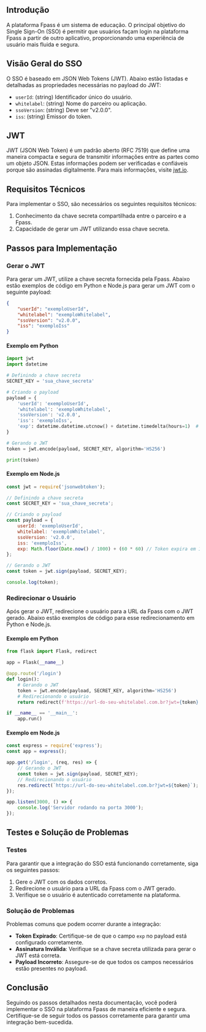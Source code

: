 ## Introdução

A plataforma Fpass é um sistema de educação. O principal objetivo do Single Sign-On (SSO) é permitir que usuários façam login na plataforma Fpass a partir de outro aplicativo, proporcionando uma experiência de usuário mais fluida e segura.

## Visão Geral do SSO

O SSO é baseado em JSON Web Tokens (JWT). Abaixo estão listadas e detalhadas as propriedades necessárias no payload do JWT:

- `userId`: (string) Identificador único do usuário.
- `whitelabel`: (string) Nome do parceiro ou aplicação.
- `ssoVersion`: (string) Deve ser "v2.0.0".
- `iss`: (string) Emissor do token.

## JWT

JWT (JSON Web Token) é um padrão aberto (RFC 7519) que define uma maneira compacta e segura de transmitir informações entre as partes como um objeto JSON. Estas informações podem ser verificadas e confiáveis porque são assinadas digitalmente. Para mais informações, visite [jwt.io](https://jwt.io).

## Requisitos Técnicos

Para implementar o SSO, são necessários os seguintes requisitos técnicos:

1. Conhecimento da chave secreta compartilhada entre o parceiro e a Fpass.
2. Capacidade de gerar um JWT utilizando essa chave secreta.

## Passos para Implementação

### Gerar o JWT

Para gerar um JWT, utilize a chave secreta fornecida pela Fpass. Abaixo estão exemplos de código em Python e Node.js para gerar um JWT com o seguinte payload:

```json
{
    "userId": "exemploUserId",
    "whitelabel": "exemploWhitelabel",
    "ssoVersion": "v2.0.0",
    "iss": "exemploIss"
}
```

#### Exemplo em Python

```python
import jwt
import datetime

# Definindo a chave secreta
SECRET_KEY = 'sua_chave_secreta'

# Criando o payload
payload = {
    'userId': 'exemploUserId',
    'whitelabel': 'exemploWhitelabel',
    'ssoVersion': 'v2.0.0',
    'iss': 'exemploIss',
    'exp': datetime.datetime.utcnow() + datetime.timedelta(hours=1)  # Token expira em 1 hora
}

# Gerando o JWT
token = jwt.encode(payload, SECRET_KEY, algorithm='HS256')

print(token)
```

#### Exemplo em Node.js

```javascript
const jwt = require('jsonwebtoken');

// Definindo a chave secreta
const SECRET_KEY = 'sua_chave_secreta';

// Criando o payload
const payload = {
    userId: 'exemploUserId',
    whitelabel: 'exemploWhitelabel',
    ssoVersion: 'v2.0.0',
    iss: 'exemploIss',
    exp: Math.floor(Date.now() / 1000) + (60 * 60) // Token expira em 1 hora
};

// Gerando o JWT
const token = jwt.sign(payload, SECRET_KEY);

console.log(token);
```

### Redirecionar o Usuário

Após gerar o JWT, redirecione o usuário para a URL da Fpass com o JWT gerado. Abaixo estão exemplos de código para esse redirecionamento em Python e Node.js.

#### Exemplo em Python

```python
from flask import Flask, redirect

app = Flask(__name__)

@app.route('/login')
def login():
    # Gerando o JWT
    token = jwt.encode(payload, SECRET_KEY, algorithm='HS256')
    # Redirecionando o usuário
    return redirect(f'https://url-do-seu-whitelabel.com.br?jwt={token}')

if __name__ == '__main__':
    app.run()
```

#### Exemplo em Node.js

```javascript
const express = require('express');
const app = express();

app.get('/login', (req, res) => {
    // Gerando o JWT
    const token = jwt.sign(payload, SECRET_KEY);
    // Redirecionando o usuário
    res.redirect(`https://url-do-seu-whitelabel.com.br?jwt=${token}`);
});

app.listen(3000, () => {
    console.log('Servidor rodando na porta 3000');
});
```

## Testes e Solução de Problemas

### Testes

Para garantir que a integração do SSO está funcionando corretamente, siga os seguintes passos:

1. Gere o JWT com os dados corretos.
2. Redirecione o usuário para a URL da Fpass com o JWT gerado.
3. Verifique se o usuário é autenticado corretamente na plataforma.

### Solução de Problemas

Problemas comuns que podem ocorrer durante a integração:

- **Token Expirado**: Certifique-se de que o campo `exp` no payload está configurado corretamente.
- **Assinatura Inválida**: Verifique se a chave secreta utilizada para gerar o JWT está correta.
- **Payload Incorreto**: Assegure-se de que todos os campos necessários estão presentes no payload.

## Conclusão

Seguindo os passos detalhados nesta documentação, você poderá implementar o SSO na plataforma Fpass de maneira eficiente e segura. Certifique-se de seguir todos os passos corretamente para garantir uma integração bem-sucedida.
